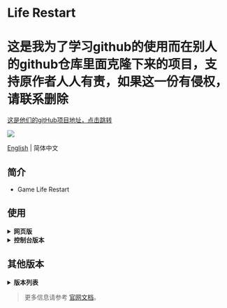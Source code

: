 # Life Restart
# 这是我为了学习github的使用而在别人的github仓库里面克隆下来的项目，支持原作者人人有责，如果这一份有侵权，请联系删除
<a target="_blank" href="https://github.com/VickScarlet/lifeRestart">这是他们的gitHub项目地址，点击跳转</a>

<a href="https://discord.gg/U3qrf49NMQ"><img src="https://img.shields.io/discord/883382868427014255?color=%23FEE75C&label=Discord&logo=discord&logoColor=white&style=for-the-badge" /></a>

[English](./README.md) | 简体中文

## 简介

- Game Life Restart

## 使用

<details>
<summary><strong>网页版</strong></summary>
<br />

1. 下载项目代码。

```bash
git clone https://github.com/VickScarlet/lifeRestart.git my-project
cd my-project
```

2. 进入目录安装依赖。

```bash
yarn install
```

或者

```bash
npm install
```

3. 启动本地服务器。

```bash
yarn dev
```

或者

```bash
npm run dev
```

4. 启动完成后会自动打开浏览器访问 [http://localhost:8081/view/index.html](http://localhost:8081/view/index.html)。

</details>

<details>
<summary><strong>控制台版本</strong></summary>
<br />

```bash
node repl
```

</details>

## 其他版本

<details>
<summary><strong>版本列表</strong></summary>
<br />

- Cocos版：[gameall3d/LifeRestart_Cocos](https://github.com/gameall3d/LifeRestart_Cocos)

</details>

> 更多信息请参考 [官网文档](https://liferestart.syaro.io/)。
